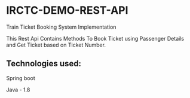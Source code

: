 # IRCTC-DEMO-REST-API
Train Ticket Booking System Implementation 

This Rest Api Contains Methods To Book Ticket using Passenger Details and Get Ticket based on Ticket Number.

Technologies used:
---------------------------
Spring boot

Java - 1.8
